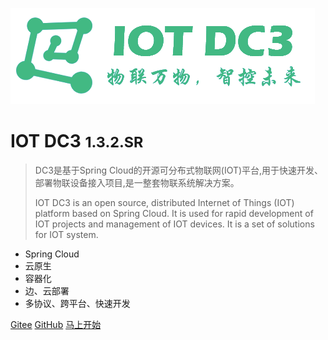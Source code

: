 ![logo](./images/dc3/logo-green.png)

# IOT DC3 <small>1.3.2.SR</small>

> DC3是基于Spring Cloud的开源可分布式物联网(IOT)平台,用于快速开发、部署物联设备接入项目,是一整套物联系统解决方案。
>
> IOT DC3 is an open source, distributed Internet of Things (IOT) platform based on Spring Cloud. It is used for rapid development of IOT projects and management of IOT devices. It is a set of solutions for IOT system.

- Spring Cloud
- 云原生
- 容器化
- 边、云部署
- 多协议、跨平台、快速开发

[Gitee](https://gitee.com/pnoker/iot-dc3)
[GitHub](https://github.com/pnoker/iot-dc3)
[马上开始](home.md)